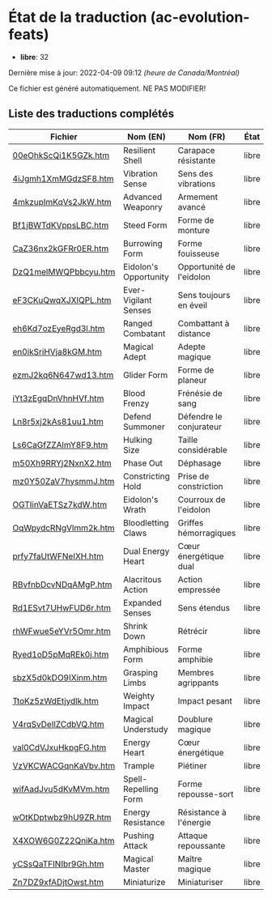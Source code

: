 # État de la traduction (ac-evolution-feats)

 * **libre**: 32


Dernière mise à jour: 2022-04-09 09:12 *(heure de Canada/Montréal)*

Ce fichier est généré automatiquement. NE PAS MODIFIER!
## Liste des traductions complétés

| Fichier   | Nom (EN)    | Nom (FR)    | État |
|-----------|-------------|-------------|:----:|
|[00eOhkScQi1K5GZk.htm](ac-evolution-feats/00eOhkScQi1K5GZk.htm)|Resilient Shell|Carapace résistante|libre|
|[4iJgmh1XmMGdzSF8.htm](ac-evolution-feats/4iJgmh1XmMGdzSF8.htm)|Vibration Sense|Sens des vibrations|libre|
|[4mkzupImKqVs2JkW.htm](ac-evolution-feats/4mkzupImKqVs2JkW.htm)|Advanced Weaponry|Armement avancé|libre|
|[Bf1jBWTdKVppsLBC.htm](ac-evolution-feats/Bf1jBWTdKVppsLBC.htm)|Steed Form|Forme de monture|libre|
|[CaZ36nx2kGFRr0ER.htm](ac-evolution-feats/CaZ36nx2kGFRr0ER.htm)|Burrowing Form|Forme fouisseuse|libre|
|[DzQ1melMWQPbbcyu.htm](ac-evolution-feats/DzQ1melMWQPbbcyu.htm)|Eidolon's Opportunity|Opportunité de l'eidolon|libre|
|[eF3CKuQwqXJXIQPL.htm](ac-evolution-feats/eF3CKuQwqXJXIQPL.htm)|Ever-Vigilant Senses|Sens toujours en éveil|libre|
|[eh6Kd7ozEyeRgd3l.htm](ac-evolution-feats/eh6Kd7ozEyeRgd3l.htm)|Ranged Combatant|Combattant à distance|libre|
|[en0ikSriHVja8kGM.htm](ac-evolution-feats/en0ikSriHVja8kGM.htm)|Magical Adept|Adepte magique|libre|
|[ezmJ2kq6N647wd13.htm](ac-evolution-feats/ezmJ2kq6N647wd13.htm)|Glider Form|Forme de planeur|libre|
|[iYt3zEgqDnVhnHVf.htm](ac-evolution-feats/iYt3zEgqDnVhnHVf.htm)|Blood Frenzy|Frénésie de sang|libre|
|[Ln8r5xj2kAs81uu1.htm](ac-evolution-feats/Ln8r5xj2kAs81uu1.htm)|Defend Summoner|Défendre le conjurateur|libre|
|[Ls6CaGfZZAlmY8F9.htm](ac-evolution-feats/Ls6CaGfZZAlmY8F9.htm)|Hulking Size|Taille considérable|libre|
|[m50Xh9RRYj2NxnX2.htm](ac-evolution-feats/m50Xh9RRYj2NxnX2.htm)|Phase Out|Déphasage|libre|
|[mz0Y50ZaV7hysmmJ.htm](ac-evolution-feats/mz0Y50ZaV7hysmmJ.htm)|Constricting Hold|Prise de constriction|libre|
|[OGTIinVaETSz7kdW.htm](ac-evolution-feats/OGTIinVaETSz7kdW.htm)|Eidolon's Wrath|Courroux de l'eidolon|libre|
|[OqWpydcRNgVlmm2k.htm](ac-evolution-feats/OqWpydcRNgVlmm2k.htm)|Bloodletting Claws|Griffes hémorragiques|libre|
|[prfy7faUtWFNeIXH.htm](ac-evolution-feats/prfy7faUtWFNeIXH.htm)|Dual Energy Heart|Cœur énergétique dual|libre|
|[RBvfnbDcvNDqAMgP.htm](ac-evolution-feats/RBvfnbDcvNDqAMgP.htm)|Alacritous Action|Action empressée|libre|
|[Rd1ESvt7UHwFUD6r.htm](ac-evolution-feats/Rd1ESvt7UHwFUD6r.htm)|Expanded Senses|Sens étendus|libre|
|[rhWFwue5eYVr5Omr.htm](ac-evolution-feats/rhWFwue5eYVr5Omr.htm)|Shrink Down|Rétrécir|libre|
|[Ryed1oD5pMqREk0j.htm](ac-evolution-feats/Ryed1oD5pMqREk0j.htm)|Amphibious Form|Forme amphibie|libre|
|[sbzX5d0kDO9IXinm.htm](ac-evolution-feats/sbzX5d0kDO9IXinm.htm)|Grasping Limbs|Membres agrippants|libre|
|[TtoKz5zWdEtjydlk.htm](ac-evolution-feats/TtoKz5zWdEtjydlk.htm)|Weighty Impact|Impact pesant|libre|
|[V4rqSvDeIlZCdbVQ.htm](ac-evolution-feats/V4rqSvDeIlZCdbVQ.htm)|Magical Understudy|Doublure magique|libre|
|[val0CdVJxuHkpgFG.htm](ac-evolution-feats/val0CdVJxuHkpgFG.htm)|Energy Heart|Cœur énergétique|libre|
|[VzVKCWACGqnKaVbv.htm](ac-evolution-feats/VzVKCWACGqnKaVbv.htm)|Trample|Piétiner|libre|
|[wifAadJvu5dKvMVm.htm](ac-evolution-feats/wifAadJvu5dKvMVm.htm)|Spell-Repelling Form|Forme repousse-sort|libre|
|[wOtKDptwbz9hU9ZR.htm](ac-evolution-feats/wOtKDptwbz9hU9ZR.htm)|Energy Resistance|Résistance à l'énergie|libre|
|[X4XOW6G0Z22QniKa.htm](ac-evolution-feats/X4XOW6G0Z22QniKa.htm)|Pushing Attack|Attaque repoussante|libre|
|[yCSsQaTFINIbr9Gh.htm](ac-evolution-feats/yCSsQaTFINIbr9Gh.htm)|Magical Master|Maître magique|libre|
|[Zn7DZ9xfADjtOwst.htm](ac-evolution-feats/Zn7DZ9xfADjtOwst.htm)|Miniaturize|Miniaturiser|libre|
